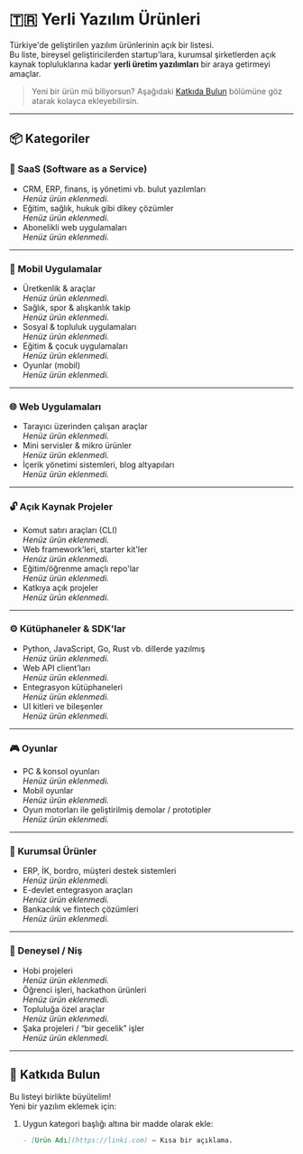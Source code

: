 # 🇹🇷 Yerli Yazılım Ürünleri

Türkiye'de geliştirilen yazılım ürünlerinin açık bir listesi.  
Bu liste, bireysel geliştiricilerden startup'lara, kurumsal şirketlerden açık kaynak topluluklarına kadar **yerli üretim yazılımları** bir araya getirmeyi amaçlar.

> Yeni bir ürün mü biliyorsun? Aşağıdaki [Katkıda Bulun](#katkıda-bulun) bölümüne göz atarak kolayca ekleyebilirsin.

---

## 📦 Kategoriler

### 🧠 SaaS (Software as a Service)
- CRM, ERP, finans, iş yönetimi vb. bulut yazılımları  
  _Henüz ürün eklenmedi._
- Eğitim, sağlık, hukuk gibi dikey çözümler  
  _Henüz ürün eklenmedi._
- Abonelikli web uygulamaları  
  _Henüz ürün eklenmedi._

---

### 📱 Mobil Uygulamalar
- Üretkenlik & araçlar  
  _Henüz ürün eklenmedi._
- Sağlık, spor & alışkanlık takip  
  _Henüz ürün eklenmedi._
- Sosyal & topluluk uygulamaları  
  _Henüz ürün eklenmedi._
- Eğitim & çocuk uygulamaları  
  _Henüz ürün eklenmedi._
- Oyunlar (mobil)  
  _Henüz ürün eklenmedi._

---

### 🌐 Web Uygulamaları
- Tarayıcı üzerinden çalışan araçlar  
  _Henüz ürün eklenmedi._
- Mini servisler & mikro ürünler  
  _Henüz ürün eklenmedi._
- İçerik yönetimi sistemleri, blog altyapıları  
  _Henüz ürün eklenmedi._

---

### 🔓 Açık Kaynak Projeler
- Komut satırı araçları (CLI)  
  _Henüz ürün eklenmedi._
- Web framework’leri, starter kit'ler  
  _Henüz ürün eklenmedi._
- Eğitim/öğrenme amaçlı repo'lar  
  _Henüz ürün eklenmedi._
- Katkıya açık projeler  
  _Henüz ürün eklenmedi._

---

### ⚙️ Kütüphaneler & SDK'lar
- Python, JavaScript, Go, Rust vb. dillerde yazılmış  
  _Henüz ürün eklenmedi._
- Web API client’ları  
  _Henüz ürün eklenmedi._
- Entegrasyon kütüphaneleri  
  _Henüz ürün eklenmedi._
- UI kitleri ve bileşenler  
  _Henüz ürün eklenmedi._

---

### 🎮 Oyunlar
- PC & konsol oyunları  
  _Henüz ürün eklenmedi._
- Mobil oyunlar  
  _Henüz ürün eklenmedi._
- Oyun motorları ile geliştirilmiş demolar / prototipler  
  _Henüz ürün eklenmedi._

---

### 💼 Kurumsal Ürünler
- ERP, İK, bordro, müşteri destek sistemleri  
  _Henüz ürün eklenmedi._
- E-devlet entegrasyon araçları  
  _Henüz ürün eklenmedi._
- Bankacılık ve fintech çözümleri  
  _Henüz ürün eklenmedi._

---

### 🧪 Deneysel / Niş
- Hobi projeleri  
  _Henüz ürün eklenmedi._
- Öğrenci işleri, hackathon ürünleri  
  _Henüz ürün eklenmedi._
- Topluluğa özel araçlar  
  _Henüz ürün eklenmedi._
- Şaka projeleri / “bir gecelik” işler  
  _Henüz ürün eklenmedi._

---

## 🤝 Katkıda Bulun

Bu listeyi birlikte büyütelim!  
Yeni bir yazılım eklemek için:

1. Uygun kategori başlığı altına bir madde olarak ekle:
   ```markdown
   - [Ürün Adı](https://linki.com) – Kısa bir açıklama.

